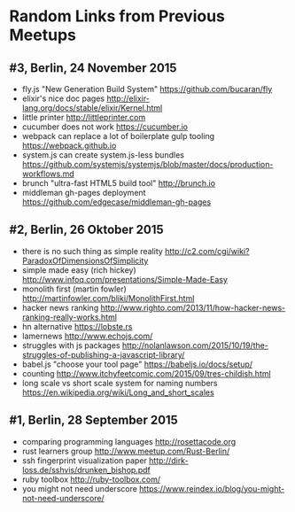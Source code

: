 # Random Links from Previous Meetups

## #3, Berlin, 24 November 2015

- fly.js "New Generation Build System" https://github.com/bucaran/fly
- elixir's nice doc pages http://elixir-lang.org/docs/stable/elixir/Kernel.html
- little printer http://littleprinter.com
- cucumber does not work https://cucumber.io
- webpack can replace a lot of boilerplate gulp tooling https://webpack.github.io
- system.js can create system.js-less bundles https://github.com/systemjs/systemjs/blob/master/docs/production-workflows.md
- brunch "ultra-fast HTML5 build tool" http://brunch.io
- middleman gh-pages deployment https://github.com/edgecase/middleman-gh-pages

## #2, Berlin, 26 Oktober 2015

- there is no such thing as simple reality http://c2.com/cgi/wiki?ParadoxOfDimensionsOfSimplicity
- simple made easy (rich hickey) http://www.infoq.com/presentations/Simple-Made-Easy
- monolith first (martin fowler) http://martinfowler.com/bliki/MonolithFirst.html
- hacker news ranking http://www.righto.com/2013/11/how-hacker-news-ranking-really-works.html
- hn alternative https://lobste.rs
- lamernews http://www.echojs.com/
- struggles with js packages http://nolanlawson.com/2015/10/19/the-struggles-of-publishing-a-javascript-library/
- babel.js "choose your tool page" https://babeljs.io/docs/setup/
- counting  http://www.itchyfeetcomic.com/2015/09/tres-childish.html
- long scale vs short scale system for naming numbers https://en.wikipedia.org/wiki/Long_and_short_scales

## #1, Berlin, 28 September 2015

- comparing programming languages http://rosettacode.org
- rust learners group http://www.meetup.com/Rust-Berlin/
- ssh fingerprint visualization paper http://dirk-loss.de/sshvis/drunken_bishop.pdf
- ruby toolbox http://ruby-toolbox.com/
- you might not need underscore https://www.reindex.io/blog/you-might-not-need-underscore/
